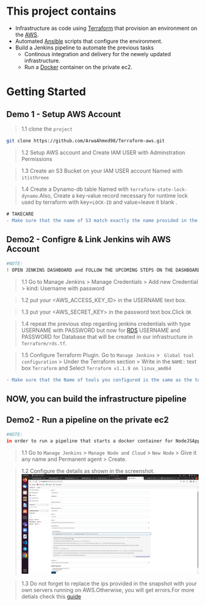 
# This project contains 
* Infrastructure as code using [Terraform](https://www.terraform.io/) that provision an environment on the [AWS](https://aws.amazon.com/console/).
* Automated [Ansible](https://docs.ansible.com/) scripts that configure the environment.
* Build a Jenkins pipeline to automate the previous tasks
    * Continous integration and delivery for the newely updated infrastructure. 
    * Run a [Docker](https://docs.docker.com/) container on the private ec2. 
# Getting Started
## Demo 1 - Setup AWS Account

> 1.1 clone the `project` 
 ```bash
git clone https://github.com/ArwaAhmed98/Terraform-aws.git
``` 
> 1.2 Setup AWS account and Create IAM USER with Adminstration Permissions

> 1.3 Create an S3 Bucket on your IAM USER account Named with `itisthreee`

> 1.4 Create a Dynamo-db table Named with `terraform-state-lock-dynamo`.Also, Create a key-value record necessary for runtime lock used by terraform with key=`LOCK-ID` and value=leave it blank .
```diff
# TAKECARE
- Make sure that the name of S3 match exactly the name provided in the `Terraform/backend.tf` and Also the region you are working on AWS match the same region provided in `Terraform/terraform.tfvars`.Otherwise, you will get errors.
```
## Demo2 - Configre & Link Jenkins wih AWS Account
```bash
#NOTE:
! OPEN JENKINS DASHBOARD and FOLLOW THE UPCOMING STEPS ON THE DASHBOARD
```
> 1.1 Go to Manage Jenkins > Manage Credentials > Add new Credential > kind: Username with password

> 1.2 put your <AWS_ACCESS_KEY_ID> in the USERNAME text box.

> 1.3 put your <AWS_SECRET_KEY> in the password text box.Click `OK`

> 1.4 repeat the previous step regarding jenkins credentials with type USERNAME with PASSWORD but now for [RDS](https://aws.amazon.com/rds/sqlserver/) USERNAME and PASSWORD for Database that will be created in our infrastructure in `Terraform/rds.tf`.

> 1.5 Configure Terraform Plugin. Go to `Manage Jenkins` > ` Global tool configuration` > Under the Terraform section >  Write in the `NAME:` text box `Terraform` and Select `Terraform v1.1.9 on linux_amd64`
```diff
- Make sure that the Name of tools you configured is the same as the tool Name in the infrastructure pipeline.Otherwise you will get errors.
```
## NOW, you can build the infrastructure pipeline
## Demo2 - Run a pipeline on the private ec2 
```bash
#NOTE:
in order to run a pipeline that starts a docker container for NodeJSApp.we have to connect the private ec2 as a slave for the jenkins FIRST
```
> 1.1 Go to `Manage Jenkins` > `Manage Node and Cloud` > `New Node` > Give it any name and Permanent agent > Create.

> 1.2 Configure the details as shown in the screenshot.
![MarineGEO circle logo](/images/slavesnap.png "MarineGEO logo")

>1.3 Do not forget to replace the ips provided in the snapshot with your own servers running on AWS.Otherwise, you will get errors.For more detials check this [guide](https://blog.ruanbekker.com/blog/2020/10/26/use-a-ssh-jump-host-with-ansible/) 

<!-- <ol>
    <li>option 1</li>
    <li>option 2</li>
    <li>option 3</li>
</ol> -->
<!-- - make lambda function using python code to send email with a change in the infrastructure (workspace statefiles)[s3 + Lambda + ses]
- implement two workspace one for the dev and other for the production
- make a basition host ( ssh on the private ec2 from the public ec2 using same ssh key )
- Make the Network in Seperate module and reuse it 
- install Mysql Server on 2 private ec2 and attach it to private sg  -->

<!-- ![MarineGEO circle logo](/images/sonarqube.png "MarineGEO logo") -->
###
